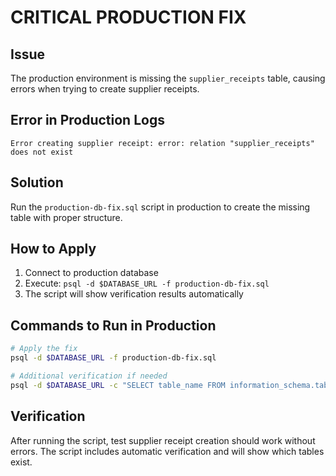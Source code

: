 
# CRITICAL PRODUCTION FIX

## Issue
The production environment is missing the `supplier_receipts` table, causing errors when trying to create supplier receipts.

## Error in Production Logs
```
Error creating supplier receipt: error: relation "supplier_receipts" does not exist
```

## Solution
Run the `production-db-fix.sql` script in production to create the missing table with proper structure.

## How to Apply
1. Connect to production database
2. Execute: `psql -d $DATABASE_URL -f production-db-fix.sql`
3. The script will show verification results automatically

## Commands to Run in Production
```bash
# Apply the fix
psql -d $DATABASE_URL -f production-db-fix.sql

# Additional verification if needed
psql -d $DATABASE_URL -c "SELECT table_name FROM information_schema.tables WHERE table_name LIKE '%supplier%';"
```

## Verification
After running the script, test supplier receipt creation should work without errors. The script includes automatic verification and will show which tables exist.

